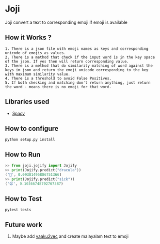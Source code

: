 # Joji 
Joji convert a text to corresponding emoji if emoji is available

## How it Works ?
```
1. There is a json file with emoji names as keys and corresponding unicode of emojis as values.
2. There is a method that check if the input word is in the key space of the json. If yes then will return corresponding value.
3. There is a method that do similarity matching of word against the keys in json and return the emoji unicode corresponding to the key with maximum similarity value.
4. There is a threshold to avoid False Positives.
5. If both checking and matching don't return anything, just return the word - means there is no emoji for that word. 
```

## Libraries used
- [Spacy](https://spacy.io)
## How to configure 
```
python setup.py install 
```

## How to Run 

```python
>> from joji.jojify import Jojify
>> print(Jojify.predict("dracula"))
('🧛', 0.09381495886751366)
>> print(Jojify.predict("sick"))
('😫', 0.10366748792767387)

```

## How to Test 
```
pytest tests
```

## Future work
1. Maybe add [vaaku2vec](https://github.com/adamshamsudeen/Vaaku2Vec) and create malayalam text to emoji  
